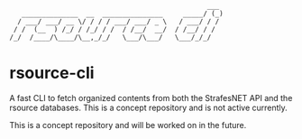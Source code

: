 ```
                                                 ___
   ______________  __  _______________     _____/ (_)
  / ___/ ___/ __ \/ / / / ___/ ___/ _ \   / ___/ / /
 / /  (__  ) /_/ / /_/ / /  / /__/  __/  / /__/ / /
/_/  /____/\____/\__,_/_/   \___/\___/   \___/_/_/

```

# rsource-cli

A fast CLI to fetch organized contents from both the StrafesNET API and the rsource databases. This is a concept repository and is not active currently.

This is a concept repository and will be worked on in the future.

<!--
NTS:
rsource cli should be downloadable via the termianl on these package hostings:
arch; pacman
ubuntu; apt-get
windows; choco
-->
